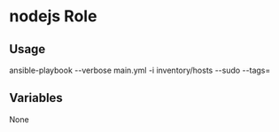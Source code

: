 # nodejs Role

## Usage

ansible-playbook --verbose main.yml -i inventory/hosts --sudo --tags=

## Variables

None
